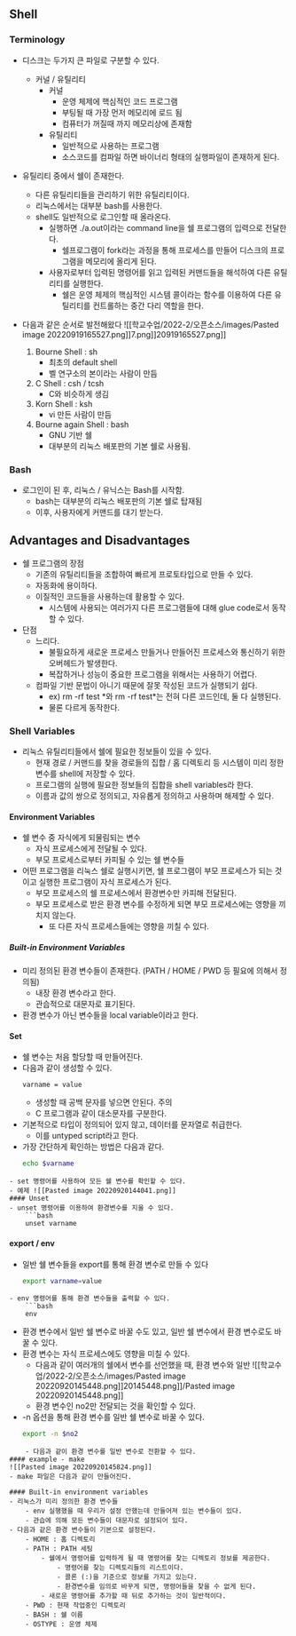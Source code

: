```toc

```

## Shell
### Terminology 
- 디스크는 두가지 큰 파일로 구분할 수 있다.
	- 커널 / 유틸리티
		- 커널
			- 운영 체제에 핵심적인 코드 프로그램
			- 부팅될 때 가장 먼저 메모리에 로드 됨
			- 컴퓨터가 꺼질때 까지 메모리상에 존재함
		- 유틸리티
			- 일반적으로 사용하는 프로그램
			- 소스코드를 컴파일 하면 바이너리 형태의 실행파일이 존재하게 된다.
- 유틸리티 중에서 쉘이 존재한다.
	- 다른 유틸리티들을 관리하기 위한 유틸리티이다.
	- 리눅스에서는 대부분 bash를 사용한다.
	- shell도 일반적으로 로그인할 때 올라온다.
		- 실행하면 ./a.out이라는 command line을 쉘 프로그램의 입력으로 전달한다.
			- 쉘프로그램이 fork라는 과정을 통해 프로세스를 만들어 디스크의 프로그램을 메모리에 올리게 된다.
		- 사용자로부터 입력된 명령어를 읽고 입력된 커맨드들을 해석하여 다른 유틸리티를 실행한다.
			- 쉘은 운영 체제의 핵심적인 시스템 콜이라는 함수를 이용하여 다른 유틸리티를 컨트롤하는 중간 다리 역할을 한다.

- 다음과 같은 순서로 발전해왔다
	![[학교수업/2022-2/오픈소스/images/Pasted image 20220919165527.png]]7.png]]20919165527.png]]
	1. Bourne Shell : sh
		- 최초의 default shell
		- 벨 연구소의 본이라는 사람이 만듬
	2. C Shell : csh / tcsh
		- C와 비슷하게 생김
	3. Korn Shell : ksh
		- vi 만든 사람이 만듬
	4. Bourne again Shell : bash
		- GNU 기반 쉘
		- 대부분의 리눅스 배포판의 기본 쉘로 사용됨.

### Bash
- 로그인이 된 후, 리눅스 / 유닉스는 Bash를 시작함.
	- bash는 대부분의 리눅스 배포판의 기본 쉘로 탑재됨
	- 이후, 사용자에게 커맨드를 대기 받는다.

## Advantages and Disadvantages
- 쉘 프로그램의 장점
	- 기존의 유틸리티들을 조합하여 빠르게 프로토타입으로 만들 수 있다.
	- 자동화에 용이하다.
	- 이질적인 코드들을 사용하는데 활용할 수 있다. 
		- 시스템에 사용되는 여러가지 다른 프로그램들에 대해 glue code로서 동작할 수 있다.
- 단점
	- 느리다.
		- 불필요하게 새로운 프로세스 만들거나 만들어진 프로세스와 통신하기 위한 오버헤드가 발생한다.
		- 복잡하거나 성능이 중요한 프로그램을 위해서는 사용하기 어렵다.
	- 컴파일 기반 문법이 아니기 때문에 잘못 작성된 코드가 실행되기 쉽다.
		- ex) rm -rf test \*와 rm -rf test\*는 전혀 다른 코드인데, 둘 다 실행된다. 
		- 물론 다르게 동작한다.

### Shell Variables
- 리눅스 유틸리티들에서 쉘에 필요한 정보들이 있을 수 있다.
	- 현재 경로 / 커맨드를 찾을 경로들의 집합 / 홈 디렉토리 등 시스템이 미리 정한 변수를 shell에 저장할 수 있다.
	- 프로그램의 실행에 필요한 정보들의 집합을 shell variables라 한다.
	- 이름과 값의 쌍으로 정의되고, 자유롭게 정의하고 사용하며 해제할 수 있다.

#### Environment Variables
- 쉘 변수 중 자식에게 되물림되는 변수
	- 자식 프로세스에게 전달될 수 있다.
	- 부모 프로세스로부터 카피될 수 있는 쉘 변수들
- 어떤 프로그램을 리눅스 쉘로 실행시키면, 쉘 프로그램이 부모 프로세스가 되는 것이고 실행한 프로그램이 자식 프로세스가 된다.
	- 부모 프로세스의 쉘 프로세스에서 환경변수만 카피해 전달된다.
	- 부모 프로세스로 받은 환경 변수를 수정하게 되면 부모 프로세스에는 영향을 끼치지 않는다.
		- 또 다른 자식 프로세스들에는 영향을 끼칠 수 있다.
##### Built-in Environment Variables
- 미리 정의된 환경 변수들이 존재한다. (PATH / HOME / PWD 등 필요에 의해서 정의됨)
	- 내장 환경 변수라고 한다.
	- 관습적으로 대문자로 표기된다.
- 환경 변수가 아닌 변수들을 local variable이라고 한다.

#### Set
- 쉘 변수는 처음 할당할 때 만들어진다.
- 다음과 같이 생성할 수 있다.
	```shell
	varname = value
	```
	- 생성할 때 공백 문자를 넣으면 안된다. 주의
	- C 프로그램과 같이 대소문자를 구분한다.
- 기본적으로 타입이 정의되어 있지 않고, 데이터를 문자열로 취급한다.
	- 이를 untyped script라고 한다.
- 가장 간단하게 확인하는 방법은 다음과 같다.
	```bash
	echo $varname
```
- set 명령어를 사용하여 모든 쉘 변수를 확인할 수 있다.
- 예제 ![[Pasted image 20220920144041.png]]
#### Unset
- unset 명령어를 이용하여 환경변수를 지울 수 있다.
	```bash
	unset varname
```

#### export / env
- 일반 쉘 변수들을 export를 통해 환경 변수로 만들 수 있다
	``` bash
	export varname=value
```
- env 명령어를 통해 환경 변수들을 출력할 수 있다.
	```bash
	env
```
- 환경 변수에서 일반 쉘 변수로 바꿀 수도 있고, 일반 쉘 변수에서 환경 변수로도 바꿀 수 있다.
- 환경 변수는 자식 프로세스에도 영향을 미칠 수 있다.
	- 다음과 같이 여러개의 쉘에서 변수를 선언했을 때, 환경 변수와 일반 ![[학교수업/2022-2/오픈소스/images/Pasted image 20220920145448.png]]20145448.png]]/Pasted image 20220920145448.png]]
	- 환경 변수인 no2만 전달되는 것을 확인할 수 있다.
- -n 옵션을 통해 환경 변수를 일반 쉘 변수로 바꿀 수 있다.
	```bash
	export -n $no2
```
	- 다음과 같이 환경 변수를 일반 변수로 전환할 수 있다.
#### example - make
![[Pasted image 20220920145824.png]]
- make 파일은 다음과 같이 만들어진다.

#### Built-in environment variables
- 리눅스가 미리 정의한 환경 변수들
	- env 실행했을 때 우리가 설정 안했는데 만들어져 있는 변수들이 있다.
	- 관습에 의해 모든 변수들이 대문자로 설정되어 있다.
- 다음과 같은 환경 변수들이 기본으로 설정된다.
	- HOME : 홈 디렉토리
	- PATH : PATH 세팅
		- 쉘에서 명령어를 입력하게 될 때 명령어를 찾는 디렉토리 정보를 제공한다.
			- 명령어를 찾는 디렉토리들의 리스트이다.
			- 콜론 (:)을 기준으로 정보를 가지고 있는다.
			- 환경변수를 임의로 바꾸게 되면, 명령어들을 찾을 수 없게 된다.
		- 새로운 명령어를 추가할 때 뒤로 추가하는 것이 일반적이다.
	- PWD : 현재 작업중인 디렉토리
	- BASH : 쉘 이름
	- OSTYPE : 운영 체제